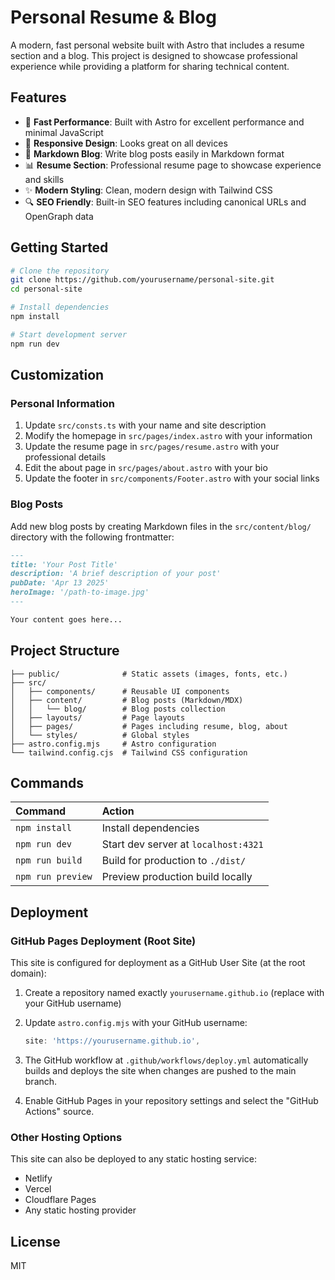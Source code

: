 # Personal Resume & Blog

A modern, fast personal website built with Astro that includes a resume section and a blog. This project is designed to showcase professional experience while providing a platform for sharing technical content.

## Features

- 🚀 **Fast Performance**: Built with Astro for excellent performance and minimal JavaScript
- 📱 **Responsive Design**: Looks great on all devices
- 📝 **Markdown Blog**: Write blog posts easily in Markdown format
- 📊 **Resume Section**: Professional resume page to showcase experience and skills
- ✨ **Modern Styling**: Clean, modern design with Tailwind CSS
- 🔍 **SEO Friendly**: Built-in SEO features including canonical URLs and OpenGraph data

## Getting Started

```bash
# Clone the repository
git clone https://github.com/yourusername/personal-site.git
cd personal-site

# Install dependencies
npm install

# Start development server
npm run dev
```

## Customization

### Personal Information

1. Update `src/consts.ts` with your name and site description
2. Modify the homepage in `src/pages/index.astro` with your information
3. Update the resume page in `src/pages/resume.astro` with your professional details
4. Edit the about page in `src/pages/about.astro` with your bio
5. Update the footer in `src/components/Footer.astro` with your social links

### Blog Posts

Add new blog posts by creating Markdown files in the `src/content/blog/` directory with the following frontmatter:

```markdown
---
title: 'Your Post Title'
description: 'A brief description of your post'
pubDate: 'Apr 13 2025'
heroImage: '/path-to-image.jpg'
---

Your content goes here...
```

## Project Structure

```text
├── public/              # Static assets (images, fonts, etc.)
├── src/
│   ├── components/      # Reusable UI components
│   ├── content/         # Blog posts (Markdown/MDX)
│   │   └── blog/        # Blog posts collection
│   ├── layouts/         # Page layouts
│   ├── pages/           # Pages including resume, blog, about
│   └── styles/          # Global styles
├── astro.config.mjs     # Astro configuration
└── tailwind.config.cjs  # Tailwind CSS configuration
```

## Commands

| Command               | Action                                      |
|:----------------------|:--------------------------------------------|
| `npm install`         | Install dependencies                        |
| `npm run dev`         | Start dev server at `localhost:4321`        |
| `npm run build`       | Build for production to `./dist/`           |
| `npm run preview`     | Preview production build locally            |

## Deployment

### GitHub Pages Deployment (Root Site)

This site is configured for deployment as a GitHub User Site (at the root domain):

1. Create a repository named exactly `yourusername.github.io` (replace with your GitHub username)

2. Update `astro.config.mjs` with your GitHub username:
   ```js
   site: 'https://yourusername.github.io',
   ```

3. The GitHub workflow at `.github/workflows/deploy.yml` automatically builds and deploys the site when changes are pushed to the main branch.

4. Enable GitHub Pages in your repository settings and select the "GitHub Actions" source.

### Other Hosting Options

This site can also be deployed to any static hosting service:

- Netlify
- Vercel 
- Cloudflare Pages
- Any static hosting provider

## License

MIT